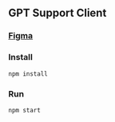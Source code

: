 ## GPT Support Client

### <a href="https://www.figma.com/file/60vh60HzIpzQEFTg5HsM7W/ChatGPT-Popup-Extension?node-id=0%3A1&t=7BsWbD5fUhzPYuvc-0"> Figma </a>

### Install

```
npm install
```

### Run

```
npm start
```
